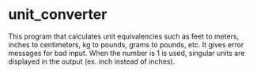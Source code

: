 # unit_converter
This program that calculates unit equivalencies such as feet to meters, inches to centimeters, kg to pounds, grams to pounds, etc. It gives error messages for bad input. When the number is 1 is used, singular units are displayed in the output (ex. inch instead of inches).
